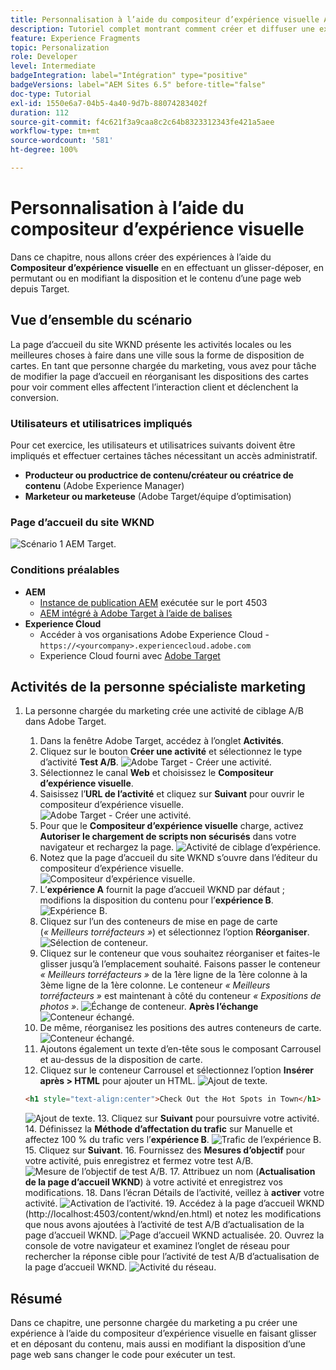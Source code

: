 ```yaml
---
title: Personnalisation à l’aide du compositeur d’expérience visuelle Adobe Target
description: Tutoriel complet montrant comment créer et diffuser une expérience personnalisée à l’aide du compositeur d’expérience visuelle (VEC) Adobe Target.
feature: Experience Fragments
topic: Personalization
role: Developer
level: Intermediate
badgeIntegration: label="Intégration" type="positive"
badgeVersions: label="AEM Sites 6.5" before-title="false"
doc-type: Tutorial
exl-id: 1550e6a7-04b5-4a40-9d7b-88074283402f
duration: 112
source-git-commit: f4c621f3a9caa8c2c64b8323312343fe421a5aee
workflow-type: tm+mt
source-wordcount: '581'
ht-degree: 100%

---
```


# Personnalisation à l’aide du compositeur d’expérience visuelle

Dans ce chapitre, nous allons créer des expériences à l’aide du **Compositeur d’expérience visuelle** en en effectuant un glisser-déposer, en permutant ou en modifiant la disposition et le contenu d’une page web depuis Target.

## Vue d’ensemble du scénario

La page d’accueil du site WKND présente les activités locales ou les meilleures choses à faire dans une ville sous la forme de disposition de cartes. En tant que personne chargée du marketing, vous avez pour tâche de modifier la page d’accueil en réorganisant les dispositions des cartes pour voir comment elles affectent l’interaction client et déclenchent la conversion.

### Utilisateurs et utilisatrices impliqués

Pour cet exercice, les utilisateurs et utilisatrices suivants doivent être impliqués et effectuer certaines tâches nécessitant un accès administratif.

* **Producteur ou productrice de contenu/créateur ou créatrice de contenu** (Adobe Experience Manager)
* **Marketeur ou marketeuse** (Adobe Target/équipe d’optimisation)

### Page d’accueil du site WKND

![Scénario 1 AEM Target.](assets/personalization-use-case-3/aem-target-use-case-3.png)

### Conditions préalables

* **AEM**
   * [Instance de publication AEM](./implementation.md#getting-aem) exécutée sur le port 4503
   * [AEM intégré à Adobe Target à l’aide de balises](./using-launch-adobe-io.md#aem-target-using-launch-by-adobe)
* **Experience Cloud**
   * Accéder à vos organisations Adobe Experience Cloud - `https://<yourcompany>.experiencecloud.adobe.com`
   * Experience Cloud fourni avec [Adobe Target](https://experiencecloud.adobe.com)

## Activités de la personne spécialiste marketing

1. La personne chargée du marketing crée une activité de ciblage A/B dans Adobe Target.
   1. Dans la fenêtre Adobe Target, accédez à l’onglet **Activités**.
   2. Cliquez sur le bouton **Créer une activité** et sélectionnez le type d’activité **Test A/B**.
      ![Adobe Target - Créer une activité.](assets/personalization-use-case-2/create-ab-activity.png)
   3. Sélectionnez le canal **Web** et choisissez le **Compositeur d’expérience visuelle**.
   4. Saisissez l’**URL de l’activité** et cliquez sur **Suivant** pour ouvrir le compositeur d’expérience visuelle.
      ![Adobe Target - Créer une activité.](assets/personalization-use-case-2/create-activity-ab-name.png)
   5. Pour que le **Compositeur d’expérience visuelle** charge, activez **Autoriser le chargement de scripts non sécurisés** dans votre navigateur et rechargez la page.
      ![Activité de ciblage d’expérience.](assets/personalization-use-case-1/load-unsafe-scripts.png)
   6. Notez que la page d’accueil du site WKND s’ouvre dans l’éditeur du compositeur d’expérience visuelle.
      ![Compositeur d’expérience visuelle.](assets/personalization-use-case-2/vec.png)
   7. L’**expérience A** fournit la page d’accueil WKND par défaut ; modifions la disposition du contenu pour l’**expérience B**.
      ![Expérience B.](assets/personalization-use-case-3/use-case3-experience-b.png)
   8. Cliquez sur l’un des conteneurs de mise en page de carte (*« Meilleurs torréfacteurs »*) et sélectionnez l’option **Réorganiser**.
      ![Sélection de conteneur.](assets/personalization-use-case-3/container-selection.png)
   9. Cliquez sur le conteneur que vous souhaitez réorganiser et faites-le glisser jusqu’à l’emplacement souhaité. Faisons passer le conteneur *« Meilleurs torréfacteurs »* de la 1ère ligne de la 1ère colonne à la 3ème ligne de la 1ère colonne. Le conteneur *« Meilleurs torréfacteurs »* est maintenant à côté du conteneur *« Expositions de photos »*.
      ![Échange de conteneur.](assets/personalization-use-case-3/container-swap.png)
      **Après l’échange**
      ![Conteneur échangé.](assets/personalization-use-case-3/after-swap-1-3.png)
   10. De même, réorganisez les positions des autres conteneurs de carte.
      ![Conteneur échangé.](assets/personalization-use-case-3/after-swap-all.png)
   11. Ajoutons également un texte d’en-tête sous le composant Carrousel et au-dessus de la disposition de carte.
   12. Cliquez sur le conteneur Carrousel et sélectionnez l’option **Insérer après > HTML** pour ajouter un HTML.
      ![Ajout de texte.](assets/personalization-use-case-3/add-text.png)

      ```html
      <h1 style="text-align:center">Check Out the Hot Spots in Town</h1>
      ```

      ![Ajout de texte.](assets/personalization-use-case-3/after-changes.png)
   13. Cliquez sur **Suivant** pour poursuivre votre activité.
   14. Définissez la **Méthode d’affectation du trafic** sur Manuelle et affectez 100 % du trafic vers l’**expérience B**.
      ![Trafic de l’expérience B.](assets/personalization-use-case-2/traffic.png)
   15. Cliquez sur **Suivant**.
   16. Fournissez des **Mesures d’objectif** pour votre activité, puis enregistrez et fermez votre test A/B.
      ![Mesure de l’objectif de test A/B.](assets/personalization-use-case-2/goal-metric.png)
   17. Attribuez un nom (**Actualisation de la page d’accueil WKND**) à votre activité et enregistrez vos modifications.
   18. Dans l’écran Détails de l’activité, veillez à **activer** votre activité.
      ![Activation de l’activité.](assets/personalization-use-case-3/save-activity.png)
   19. Accédez à la page d’accueil WKND (http://localhost:4503/content/wknd/en.html) et notez les modifications que nous avons ajoutées à l’activité de test A/B d’actualisation de la page d’accueil WKND.
      ![Page d’accueil WKND actualisée.](assets/personalization-use-case-3/activity-result.png)
   20. Ouvrez la console de votre navigateur et examinez l’onglet de réseau pour rechercher la réponse cible pour l’activité de test A/B d’actualisation de la page d’accueil WKND.
      ![Activité du réseau.](assets/personalization-use-case-3/activity-result.png)

## Résumé

Dans ce chapitre, une personne chargée du marketing a pu créer une expérience à l’aide du compositeur d’expérience visuelle en faisant glisser et en déposant du contenu, mais aussi en modifiant la disposition d’une page web sans changer le code pour exécuter un test.
